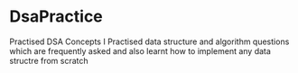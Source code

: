 # DsaPractice
Practised DSA Concepts 
I Practised data structure and algorithm questions which are frequently asked
and also learnt how to implement any data structre from scratch
